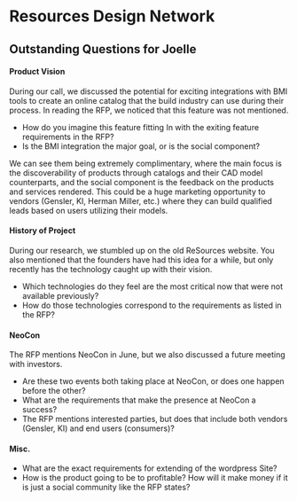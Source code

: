 # Resources Design Network 

## Outstanding Questions for Joelle

#### Product Vision
During our call, we discussed the potential for exciting integrations with BMI tools to create an online catalog that the 
build industry can use during their process.  In reading the RFP, we noticed that this feature was not mentioned.  

- How do you imagine this feature fitting In with the exiting feature requirements in the RFP?  
- Is the BMI integration the major goal, or is the social component?  

We can see them being extremely complimentary, where the main focus is the discoverability of products through catalogs and 
their CAD model counterparts, and the social component is the feedback on the products and services rendered.  This could be a 
huge marketing opportunity to vendors (Gensler, KI, Herman Miller, etc.)  where they can build qualified leads based on users 
utilizing their models.  

#### History of Project
During our research, we stumbled up on the old ReSources website.  You also mentioned that the founders have had this idea 
for a while, but only recently has the technology caught up with their vision.  

- Which technologies do they feel are the most critical now that were not available previously?  
- How do those technologies correspond to the requirements as listed in the RFP?

#### NeoCon
The RFP mentions NeoCon in June, but we also discussed a future meeting with investors.  

- Are these two events both taking place at NeoCon, or does one happen before the other?  
- What are the requirements that make the presence at NeoCon a success?  
- The RFP mentions interested parties, but does that include both vendors (Gensler, KI) and end users (consumers)? 

#### Misc.
- What are the exact requirements for extending of the wordpress Site?
- How is the product going to be to profitable?  How will it make money if it is just a social community like the RFP states?
